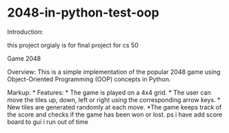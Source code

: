# 2048-in-python-test-oop
Introduction:

this project orgialy is for  final project for cs 50

Game 2048

Overview:
This is a simple implementation of the popular 2048 game using Object-Oriented Programming (OOP) concepts in Python.

Markup: * Features:
          * The game is played on a 4x4 grid.
          * The user can move the tiles up, down, left or right using the corresponding arrow keys.
           * New tiles are generated randomly at each move.
           *The game keeps track of the score and checks if the game has been won or lost.
ps i have add score board to gui i run out of time
